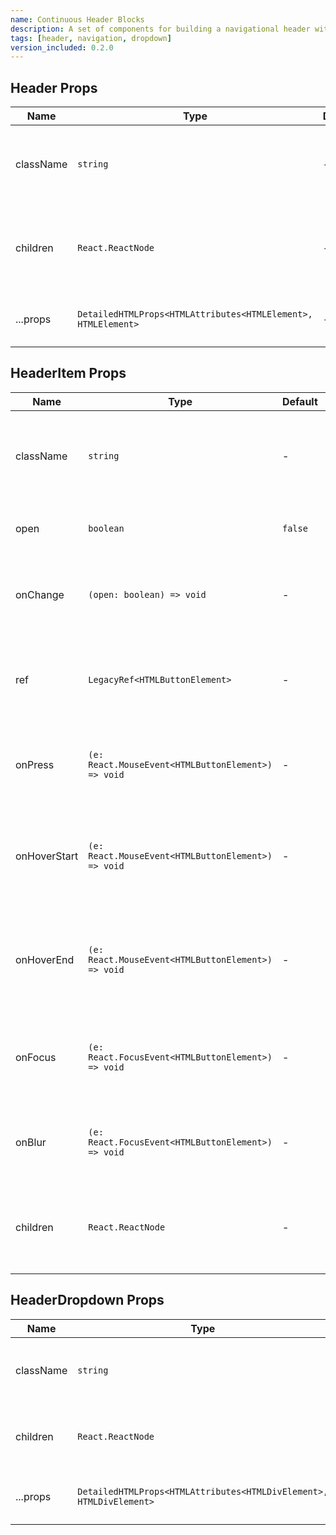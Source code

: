 ```yaml
---
name: Continuous Header Blocks
description: A set of components for building a navigational header with items and dropdown functionality. This header blocks is continuous which means that the user can scroll from one item to another and the dropdowns will just translate its position rather than closing and reopening.
tags: [header, navigation, dropdown]
version_included: 0.2.0
---
```


## Header Props

| Name      | Type                                                          | Default | Description                                                     |
| --------- | ------------------------------------------------------------- | ------- | --------------------------------------------------------------- |
| className | `string`                                                      | -       | Additional CSS classes for custom styling of the header.        |
| children  | `React.ReactNode`                                             | -       | The content inside the `Header` component, typically nav items. |
| ...props  | `DetailedHTMLProps<HTMLAttributes<HTMLElement>, HTMLElement>` | -       | Additional props for the header element.                        |

## HeaderItem Props

| Name         | Type                                               | Default | Description                                                          |
| ------------ | -------------------------------------------------- | ------- | -------------------------------------------------------------------- |
| className    | `string`                                           | -       | Additional CSS classes for custom styling of the header item.        |
| open         | `boolean`                                          | `false` | Initial open state of the header item.                               |
| onChange     | `(open: boolean) => void`                          | -       | Callback function invoked when the open state changes.               |
| ref          | `LegacyRef<HTMLButtonElement>`                     | -       | Ref forwarded to the button element of the header item.              |
| onPress      | `(e: React.MouseEvent<HTMLButtonElement>) => void` | -       | Callback function invoked when the header item is pressed.           |
| onHoverStart | `(e: React.MouseEvent<HTMLButtonElement>) => void` | -       | Callback function invoked when hovering over the header item starts. |
| onHoverEnd   | `(e: React.MouseEvent<HTMLButtonElement>) => void` | -       | Callback function invoked when hovering over the header item ends.   |
| onFocus      | `(e: React.FocusEvent<HTMLButtonElement>) => void` | -       | Callback function invoked when the header item receives focus.       |
| onBlur       | `(e: React.FocusEvent<HTMLButtonElement>) => void` | -       | Callback function invoked when the header item loses focus.          |
| children     | `React.ReactNode`                                  | -       | The content inside the `HeaderItem`, typically text or an icon.      |

## HeaderDropdown Props

| Name      | Type                                                                | Default | Description                                                    |
| --------- | ------------------------------------------------------------------- | ------- | -------------------------------------------------------------- |
| className | `string`                                                            | -       | Additional CSS classes for custom styling of the dropdown.     |
| children  | `React.ReactNode`                                                   | -       | The content inside the `HeaderDropdown`, typically menu items. |
| ...props  | `DetailedHTMLProps<HTMLAttributes<HTMLDivElement>, HTMLDivElement>` | -       | Additional props for the dropdown div element.                 |
